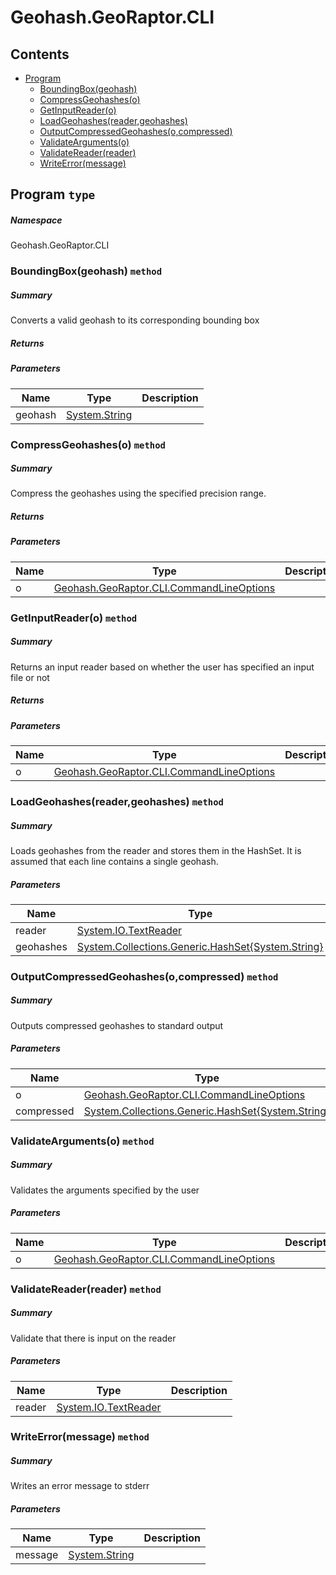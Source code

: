 <a name='assembly'></a>
# Geohash.GeoRaptor.CLI

## Contents

- [Program](#T-Geohash-GeoRaptor-CLI-Program 'Geohash.GeoRaptor.CLI.Program')
  - [BoundingBox(geohash)](#M-Geohash-GeoRaptor-CLI-Program-BoundingBox-System-String- 'Geohash.GeoRaptor.CLI.Program.BoundingBox(System.String)')
  - [CompressGeohashes(o)](#M-Geohash-GeoRaptor-CLI-Program-CompressGeohashes-Geohash-GeoRaptor-CLI-CommandLineOptions- 'Geohash.GeoRaptor.CLI.Program.CompressGeohashes(Geohash.GeoRaptor.CLI.CommandLineOptions)')
  - [GetInputReader(o)](#M-Geohash-GeoRaptor-CLI-Program-GetInputReader-Geohash-GeoRaptor-CLI-CommandLineOptions- 'Geohash.GeoRaptor.CLI.Program.GetInputReader(Geohash.GeoRaptor.CLI.CommandLineOptions)')
  - [LoadGeohashes(reader,geohashes)](#M-Geohash-GeoRaptor-CLI-Program-LoadGeohashes-System-IO-TextReader,System-Collections-Generic-HashSet{System-String}- 'Geohash.GeoRaptor.CLI.Program.LoadGeohashes(System.IO.TextReader,System.Collections.Generic.HashSet{System.String})')
  - [OutputCompressedGeohashes(o,compressed)](#M-Geohash-GeoRaptor-CLI-Program-OutputCompressedGeohashes-Geohash-GeoRaptor-CLI-CommandLineOptions,System-Collections-Generic-HashSet{System-String}- 'Geohash.GeoRaptor.CLI.Program.OutputCompressedGeohashes(Geohash.GeoRaptor.CLI.CommandLineOptions,System.Collections.Generic.HashSet{System.String})')
  - [ValidateArguments(o)](#M-Geohash-GeoRaptor-CLI-Program-ValidateArguments-Geohash-GeoRaptor-CLI-CommandLineOptions- 'Geohash.GeoRaptor.CLI.Program.ValidateArguments(Geohash.GeoRaptor.CLI.CommandLineOptions)')
  - [ValidateReader(reader)](#M-Geohash-GeoRaptor-CLI-Program-ValidateReader-System-IO-TextReader- 'Geohash.GeoRaptor.CLI.Program.ValidateReader(System.IO.TextReader)')
  - [WriteError(message)](#M-Geohash-GeoRaptor-CLI-Program-WriteError-System-String- 'Geohash.GeoRaptor.CLI.Program.WriteError(System.String)')

<a name='T-Geohash-GeoRaptor-CLI-Program'></a>
## Program `type`

##### Namespace

Geohash.GeoRaptor.CLI

<a name='M-Geohash-GeoRaptor-CLI-Program-BoundingBox-System-String-'></a>
### BoundingBox(geohash) `method`

##### Summary

Converts a valid geohash to its corresponding bounding box

##### Returns



##### Parameters

| Name | Type | Description |
| ---- | ---- | ----------- |
| geohash | [System.String](http://msdn.microsoft.com/query/dev14.query?appId=Dev14IDEF1&l=EN-US&k=k:System.String 'System.String') |  |

<a name='M-Geohash-GeoRaptor-CLI-Program-CompressGeohashes-Geohash-GeoRaptor-CLI-CommandLineOptions-'></a>
### CompressGeohashes(o) `method`

##### Summary

Compress the geohashes using the specified precision range.

##### Returns



##### Parameters

| Name | Type | Description |
| ---- | ---- | ----------- |
| o | [Geohash.GeoRaptor.CLI.CommandLineOptions](#T-Geohash-GeoRaptor-CLI-CommandLineOptions 'Geohash.GeoRaptor.CLI.CommandLineOptions') |  |

<a name='M-Geohash-GeoRaptor-CLI-Program-GetInputReader-Geohash-GeoRaptor-CLI-CommandLineOptions-'></a>
### GetInputReader(o) `method`

##### Summary

Returns an input reader based on whether the user has specified an input file or not

##### Returns



##### Parameters

| Name | Type | Description |
| ---- | ---- | ----------- |
| o | [Geohash.GeoRaptor.CLI.CommandLineOptions](#T-Geohash-GeoRaptor-CLI-CommandLineOptions 'Geohash.GeoRaptor.CLI.CommandLineOptions') |  |

<a name='M-Geohash-GeoRaptor-CLI-Program-LoadGeohashes-System-IO-TextReader,System-Collections-Generic-HashSet{System-String}-'></a>
### LoadGeohashes(reader,geohashes) `method`

##### Summary

Loads geohashes from the reader and stores them in the HashSet.
It is assumed that each line contains a single geohash.

##### Parameters

| Name | Type | Description |
| ---- | ---- | ----------- |
| reader | [System.IO.TextReader](http://msdn.microsoft.com/query/dev14.query?appId=Dev14IDEF1&l=EN-US&k=k:System.IO.TextReader 'System.IO.TextReader') |  |
| geohashes | [System.Collections.Generic.HashSet{System.String}](http://msdn.microsoft.com/query/dev14.query?appId=Dev14IDEF1&l=EN-US&k=k:System.Collections.Generic.HashSet 'System.Collections.Generic.HashSet{System.String}') |  |

<a name='M-Geohash-GeoRaptor-CLI-Program-OutputCompressedGeohashes-Geohash-GeoRaptor-CLI-CommandLineOptions,System-Collections-Generic-HashSet{System-String}-'></a>
### OutputCompressedGeohashes(o,compressed) `method`

##### Summary

Outputs compressed geohashes to standard output

##### Parameters

| Name | Type | Description |
| ---- | ---- | ----------- |
| o | [Geohash.GeoRaptor.CLI.CommandLineOptions](#T-Geohash-GeoRaptor-CLI-CommandLineOptions 'Geohash.GeoRaptor.CLI.CommandLineOptions') |  |
| compressed | [System.Collections.Generic.HashSet{System.String}](http://msdn.microsoft.com/query/dev14.query?appId=Dev14IDEF1&l=EN-US&k=k:System.Collections.Generic.HashSet 'System.Collections.Generic.HashSet{System.String}') |  |

<a name='M-Geohash-GeoRaptor-CLI-Program-ValidateArguments-Geohash-GeoRaptor-CLI-CommandLineOptions-'></a>
### ValidateArguments(o) `method`

##### Summary

Validates the arguments specified by the user

##### Parameters

| Name | Type | Description |
| ---- | ---- | ----------- |
| o | [Geohash.GeoRaptor.CLI.CommandLineOptions](#T-Geohash-GeoRaptor-CLI-CommandLineOptions 'Geohash.GeoRaptor.CLI.CommandLineOptions') |  |

<a name='M-Geohash-GeoRaptor-CLI-Program-ValidateReader-System-IO-TextReader-'></a>
### ValidateReader(reader) `method`

##### Summary

Validate that there is input on the reader

##### Parameters

| Name | Type | Description |
| ---- | ---- | ----------- |
| reader | [System.IO.TextReader](http://msdn.microsoft.com/query/dev14.query?appId=Dev14IDEF1&l=EN-US&k=k:System.IO.TextReader 'System.IO.TextReader') |  |

<a name='M-Geohash-GeoRaptor-CLI-Program-WriteError-System-String-'></a>
### WriteError(message) `method`

##### Summary

Writes an error message to stderr

##### Parameters

| Name | Type | Description |
| ---- | ---- | ----------- |
| message | [System.String](http://msdn.microsoft.com/query/dev14.query?appId=Dev14IDEF1&l=EN-US&k=k:System.String 'System.String') |  |

